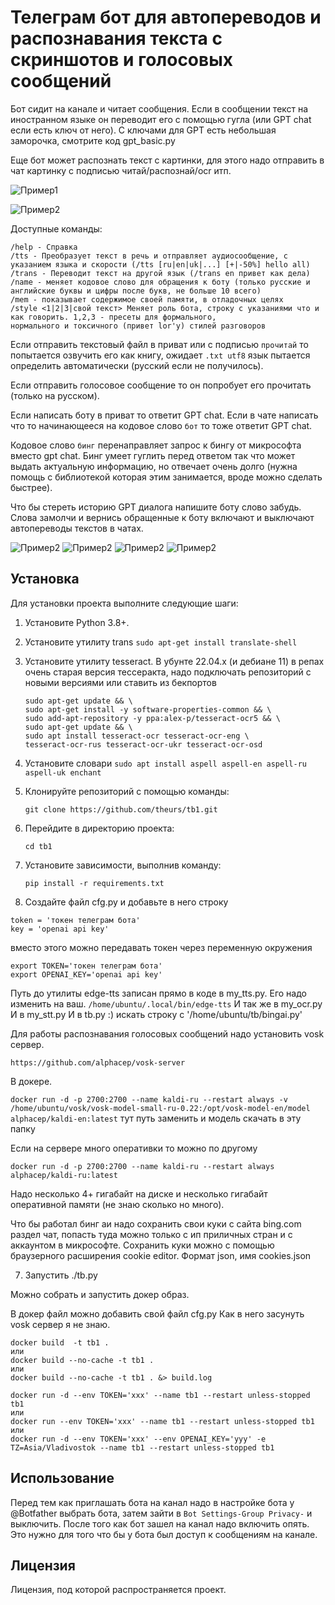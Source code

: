 # Телеграм бот для автопереводов и распознавания текста с скриншотов и голосовых сообщений

Бот сидит на канале и читает сообщения. Если в сообщении текст на иностранном языке он переводит его с помощью гугла (или GPT chat если есть ключ от него).
С ключами для GPT есть небольшая заморочка, смотрите код gpt_basic.py

Еще бот может распознать текст с картинки, для этого надо отправить в чат картинку с подписью читай/распознай/ocr итп.

![Пример1](pic1.png)

![Пример2](pic2.png)

Доступные команды:
```
/help - Справка
/tts - Преобразует текст в речь и отправляет аудиосообщение, с указанием языка и скорости (/tts [ru|en|uk|...] [+|-50%] hello all)
/trans - Переводит текст на другой язык (/trans en привет как дела)
/name - меняет кодовое слово для обращения к боту (только русские и английские буквы и цифры после букв, не больше 10 всего)
/mem - показывает содержимое своей памяти, в отладочных целях
/style <1|2|3|свой текст> Меняет роль бота, строку с указаниями что и как говорить. 1,2,3 - пресеты для формального, 
нормального и токсичного (привет lor'у) стилей разговоров
```
Если отправить текстовый файл в приват или с подписью `прочитай` то попытается озвучить его как книгу, ожидает `.txt utf8` язык пытается определить автоматически (русский если не получилось).

Если отправить голосовое сообщение то он попробует его прочитать (только на русском).

Если написать боту в приват то ответит GPT chat. Если в чате написать что то начинающееся на кодовое слово `бот` то тоже ответит GPT chat.

Кодовое слово `бинг` перенаправляет запрос к бингу от микрософта вместо gpt chat. Бинг умеет гуглить перед ответом так что может выдать актуальную информацию, но отвечает очень долго (нужна помощь с библиотекой которая этим занимается, вроде можно сделать быстрее).

Что бы стереть историю GPT диалога напишите боту слово забудь.
Слова замолчи и вернись обращенные к боту включают и выключают автопереводы текстов в чатах.

![Пример2](pic6.png)
![Пример2](pic5.png)
![Пример2](pic4.png)
![Пример2](pic3.png)


## Установка

Для установки проекта выполните следующие шаги:

1. Установите Python 3.8+.
2. Установите утилиту trans `sudo apt-get install translate-shell`
3. Установите утилиту tesseract. В убунте 22.04.х (и дебиане 11) в репах очень старая версия тессеракта, надо подключать репозиторий с новыми версиями или ставить из бекпортов
    ```
    sudo apt-get update && \
    sudo apt-get install -y software-properties-common && \
    sudo add-apt-repository -y ppa:alex-p/tesseract-ocr5 && \
    sudo apt-get update && \
    sudo apt install tesseract-ocr tesseract-ocr-eng \
    tesseract-ocr-rus tesseract-ocr-ukr tesseract-ocr-osd
    ```
4. Установите словари `sudo apt install aspell aspell-en aspell-ru aspell-uk enchant`
5. Клонируйте репозиторий с помощью команды:

   ```
   git clone https://github.com/theurs/tb1.git
   ```
   
4. Перейдите в директорию проекта:

   ```
   cd tb1
   ```
   
5. Установите зависимости, выполнив команду:

   ```
   pip install -r requirements.txt
   ```

6. Создайте файл cfg.py и добавьте в него строку
```
token = 'токен телеграм бота'
key = 'openai api key'
```
вместо этого можно передавать токен через переменную окружения
```
export TOKEN='токен телеграм бота'
export OPENAI_KEY='openai api key'
```

Путь до утилиты edge-tts записан прямо в коде в my_tts.py. Его надо изменить на ваш.
`/home/ubuntu/.local/bin/edge-tts`
И так же в my_ocr.py
И в my_stt.py
И в tb.py :) искать строку с '/home/ubuntu/tb/bingai.py'

Для работы распознавания голосовых сообщений надо установить vosk сервер.

`https://github.com/alphacep/vosk-server`

В докере.

`docker run -d -p 2700:2700 --name kaldi-ru --restart always -v /home/ubuntu/vosk/vosk-model-small-ru-0.22:/opt/vosk-model-en/model alphacep/kaldi-en:latest` тут путь заменить и модель скачать в эту папку

Eсли на сервере много оперативки то можно по другому

`docker run -d -p 2700:2700 --name kaldi-ru --restart always  alphacep/kaldi-ru:latest`

Надо несколько 4+ гигабайт на диске и несколько гигабайт оперативной памяти (не знаю сколько но много).

Что бы работал бинг аи надо сохранить свои куки с сайта bing.com раздел чат, попасть туда можно только с ип приличных стран и с аккаунтом в микрософте.
Сохранить куки можно с помощью браузерного расширения cookie editor. Формат json, имя cookies.json



7. Запустить ./tb.py

Можно собрать и запустить докер образ.

В докер файл можно добавить свой файл cfg.py
Как в него засунуть vosk сервер я не знаю.


```
docker build  -t tb1 .
или
docker build --no-cache -t tb1 .
или
docker build --no-cache -t tb1 . &> build.log

docker run -d --env TOKEN='xxx' --name tb1 --restart unless-stopped tb1
или
docker run --env TOKEN='xxx' --name tb1 --restart unless-stopped tb1
или
docker run -d --env TOKEN='xxx' --env OPENAI_KEY='yyy' -e TZ=Asia/Vladivostok --name tb1 --restart unless-stopped tb1
```


## Использование

Перед тем как приглашать бота на канал надо в настройке бота у @Botfather выбрать бота, затем зайти в `Bot Settings-Group Privacy-` и выключить. После того как бот зашел на канал надо включить опять. Это нужно для того что бы у бота был доступ к сообщениям на канале.

## Лицензия

Лицензия, под которой распространяется проект.

